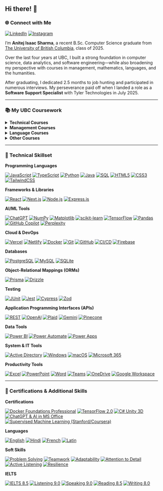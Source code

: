 ## Hi there! 👋

### 🌐 Connect with Me

[![LinkedIn](https://img.shields.io/badge/LinkedIn-0A66C2?style=for-the-badge&logo=linkedin&logoColor=white)](https://www.linkedin.com/in/aisaaxs/)
[![Instagram](https://img.shields.io/badge/Instagram-E4405F?style=for-the-badge&logo=instagram&logoColor=white)](https://www.instagram.com/aisaaxs/)

I’m **Anitej Isaac Sharma**, a recent B.Sc. Computer Science graduate from [The University of British Columbia](https://www.ubc.ca/), class of 2025.

Over the last four years at UBC, I built a strong foundation in computer science, data analytics, and software engineering—while also broadening my perspective with courses in management, mathematics, languages, and the humanities.

After graduating, I dedicated 2.5 months to job hunting and participated in numerous interviews. My perseverance paid off when I landed a role as a **Software Support Specialist** with Tyler Technologies in July 2025.

---

### 📚 My UBC Coursework

<details>
  <summary><strong>Technical Courses</strong></summary>

- Data 101: Making Predictions with Data  
- COSC 111: Introduction to Programming I  
- COSC 121: Introduction to Programming II  
- COSC 122: Computer Fluency  
- COSC 123: Computer Creativity  
- COSC 211: Machine Architecture  
- COSC 221: Introduction to Discrete Structures  
- COSC 222: Data Structures & Algorithms  
- DATA 301: Introduction to Data Analytics  
- COSC 304: Introduction to Databases  
- COSC 310: Software Engineering  
- DATA 311: Machine Learning  
- COSC 320: Analysis of Algorithms  
- COSC 322: Introduction to Artificial Intelligence  
- COSC 328: Introduction to Networks  
- COSC 341: Human Computer Interaction  
- COSC 344: Image Processing and Applications  
- COSC 407: Introduction to Parallel Computing  
- DATA 407: Sampling and Design  
- COSC 499: Capstone Software Engineering Project  
</details>

<details>
  <summary><strong>Management Courses</strong></summary>

- MGMT 100: Introduction to Business  
- MGMT 110: Introduction to Management Thought and Social Responsibility  
- COSC 305: Project Management  
</details>

<details>
  <summary><strong>Language Courses</strong></summary>

- FREN 101: Elementary French I  
- LATN 300: Intensive Introduction to Latin  
</details>

<details>
  <summary><strong>Other Courses</strong></summary>

- MATH 100: Differential Calculus  
- MATH 101: Integral Calculus  
- MATH 200: Calculus III (Multi-Variable Calculus)  
- MATH 221: Matrix Algebra  
- STAT 230: Introductory Statistics  
- HINT 110: Applied Research in Health  
- CORH 203: Communication in the Sciences  
- ENGL 153: Readings in Narrative  
- ENGL 239: The Bible in English Literature  
- PHIL 331: Computer Ethics  
</details>

---

### 🧰 Technical Skillset

**Programming Languages**

[![JavaScript](https://img.shields.io/badge/JavaScript-F7DF1E?style=for-the-badge&logo=javascript&logoColor=black)]()
[![TypeScript](https://img.shields.io/badge/TypeScript-3178C6?style=for-the-badge&logo=typescript&logoColor=white)]()
[![Python](https://img.shields.io/badge/Python-3776AB?style=for-the-badge&logo=python&logoColor=white)]()
[![Java](https://img.shields.io/badge/Java-007396?style=for-the-badge&logo=java&logoColor=white)]()
[![SQL](https://img.shields.io/badge/SQL-4479A1?style=for-the-badge&logo=sqlite&logoColor=white)]()
[![HTML5](https://img.shields.io/badge/HTML5-E34F26?style=for-the-badge&logo=html5&logoColor=white)]()
[![CSS3](https://img.shields.io/badge/CSS3-1572B6?style=for-the-badge&logo=css3&logoColor=white)]()
[![TailwindCSS](https://img.shields.io/badge/TailwindCSS-38B2AC?style=for-the-badge&logo=tailwind-css&logoColor=white)]()

**Frameworks & Libraries**

[![React](https://img.shields.io/badge/React-20232A?style=for-the-badge&logo=react&logoColor=61DAFB)]()
[![Next.js](https://img.shields.io/badge/Next.js-000?style=for-the-badge&logo=next.js&logoColor=white)]()
[![Node.js](https://img.shields.io/badge/Node.js-339933?style=for-the-badge&logo=nodedotjs&logoColor=white)]()
[![Express.js](https://img.shields.io/badge/Express.js-000000?style=for-the-badge&logo=express&logoColor=white)]()

**AI/ML Tools**

[![ChatGPT](https://img.shields.io/badge/ChatGPT-25C2A0?style=for-the-badge&logo=openai&logoColor=white)]()
[![NumPy](https://img.shields.io/badge/NumPy-013243?style=for-the-badge&logo=numpy&logoColor=white)]()
[![Matplotlib](https://img.shields.io/badge/Matplotlib-11557C?style=for-the-badge&logo=matplotlib&logoColor=white)]()
[![scikit-learn](https://img.shields.io/badge/scikit--learn-F7931E?style=for-the-badge&logo=scikit-learn&logoColor=white)]()
[![TensorFlow](https://img.shields.io/badge/TensorFlow-FF6F00?style=for-the-badge&logo=tensorflow&logoColor=white)]()
[![Pandas](https://img.shields.io/badge/Pandas-150458?style=for-the-badge&logo=pandas&logoColor=white)]()
[![GitHub Copilot](https://img.shields.io/badge/Copilot-1DBF73?style=for-the-badge&logo=github&logoColor=white)]()
[![Perplexity](https://img.shields.io/badge/Perplexity-1e40af?style=for-the-badge&logo=perplexity&logoColor=white)]()

**Cloud & DevOps**

[![Vercel](https://img.shields.io/badge/Vercel-000000?style=for-the-badge&logo=vercel&logoColor=white)]()
[![Netlify](https://img.shields.io/badge/Netlify-00C7B7?style=for-the-badge&logo=netlify&logoColor=white)]()
[![Docker](https://img.shields.io/badge/Docker-2496ED?style=for-the-badge&logo=docker&logoColor=white)]()
[![Git](https://img.shields.io/badge/Git-F05032?style=for-the-badge&logo=git&logoColor=white)]()
[![GitHub](https://img.shields.io/badge/GitHub-181717?style=for-the-badge&logo=github&logoColor=white)]()
[![CI/CD](https://img.shields.io/badge/CI/CD-3B82F6?style=for-the-badge&logo=githubactions&logoColor=white)]()
[![Firebase](https://img.shields.io/badge/Firebase-FFCA28?style=for-the-badge&logo=firebase&logoColor=black)]()

**Databases**

[![PostgreSQL](https://img.shields.io/badge/PostgreSQL-336791?style=for-the-badge&logo=postgresql&logoColor=white)]()
[![MySQL](https://img.shields.io/badge/MySQL-4479A1?style=for-the-badge&logo=mysql&logoColor=white)]()
[![SQLite](https://img.shields.io/badge/SQLite-003B57?style=for-the-badge&logo=sqlite&logoColor=white)]()

**Object-Relational Mappings (ORMs)**

[![Prisma](https://img.shields.io/badge/Prisma-2D3748?style=for-the-badge&logo=prisma&logoColor=white)]()
[![Drizzle](https://img.shields.io/badge/Drizzle-0A7EA4?style=for-the-badge)]()

**Testing**

[![JUnit](https://img.shields.io/badge/JUnit-25A162?style=for-the-badge&logo=junit5&logoColor=white)]()
[![Jest](https://img.shields.io/badge/Jest-C21325?style=for-the-badge&logo=jest&logoColor=white)]()
[![Cypress](https://img.shields.io/badge/Cypress-17202C?style=for-the-badge&logo=cypress&logoColor=white)]()
[![Zod](https://img.shields.io/badge/Zod-47C9E5?style=for-the-badge)]()

**Application Programming Interfaces (APIs)**

[![REST](https://img.shields.io/badge/REST-0052CC?style=for-the-badge)]()
[![OpenAI](https://img.shields.io/badge/OpenAI-412991?style=for-the-badge&logo=openai&logoColor=white)]()
[![Plaid](https://img.shields.io/badge/Plaid-222222?style=for-the-badge)]()
[![Gemini](https://img.shields.io/badge/Gemini-12100E?style=for-the-badge)]()
[![Pinecone](https://img.shields.io/badge/Pinecone-2C2C31?style=for-the-badge)]()

**Data Tools**

[![Power BI](https://img.shields.io/badge/Power%20BI-F2C811?style=for-the-badge&logo=powerbi&logoColor=black)]()
[![Power Automate](https://img.shields.io/badge/Power%20Automate-1976D2?style=for-the-badge&logo=powerautomate&logoColor=white)]()
[![Power Apps](https://img.shields.io/badge/Power%20Apps-742774?style=for-the-badge&logo=powerapps&logoColor=white)]()

**System & IT Tools**

[![Active Directory](https://img.shields.io/badge/Active%20Directory-0078D4?style=for-the-badge&logo=microsoft&logoColor=white)]()
[![Windows](https://img.shields.io/badge/Windows-0078D6?style=for-the-badge&logo=windows&logoColor=white)]()
[![macOS](https://img.shields.io/badge/macOS-000000?style=for-the-badge&logo=apple&logoColor=white)]()
[![Microsoft 365](https://img.shields.io/badge/Microsoft%20365-D83B01?style=for-the-badge&logo=microsoftoffice&logoColor=white)]()

**Productivity Tools**

[![Excel](https://img.shields.io/badge/Excel-217346?style=for-the-badge&logo=microsoft-excel&logoColor=white)]()
[![PowerPoint](https://img.shields.io/badge/PowerPoint-B7472A?style=for-the-badge&logo=microsoft-powerpoint&logoColor=white)]()
[![Word](https://img.shields.io/badge/Word-2B579A?style=for-the-badge&logo=microsoft-word&logoColor=white)]()
[![Teams](https://img.shields.io/badge/Teams-6264A7?style=for-the-badge&logo=microsoftteams&logoColor=white)]()
[![OneDrive](https://img.shields.io/badge/OneDrive-0078D4?style=for-the-badge&logo=microsoftonedrive&logoColor=white)]()
[![Google Workspace](https://img.shields.io/badge/Google%20Workspace-4285F4?style=for-the-badge&logo=googleworkspace&logoColor=white)]()

---

### 📝 Certifications & Additional Skills

**Certifications**

[![Docker Foundations Professional](https://img.shields.io/badge/Docker%20Foundations%20Professional-2496ED?style=for-the-badge&logo=docker&logoColor=white)]()
[![TensorFlow 2.0](https://img.shields.io/badge/TensorFlow%202.0%20Deep%20Learning-FF6F00?style=for-the-badge&logo=tensorflow&logoColor=white)]()
[![C# Unity 3D](https://img.shields.io/badge/C%23%20Unity%203D-222C37?style=for-the-badge&logo=unity&logoColor=white)]()
[![ChatGPT & AI in MS Office](https://img.shields.io/badge/AI%20in%20MS%20Office-25C2A0?style=for-the-badge&logo=openai&logoColor=white)]()
[![Supervised Machine Learning (Stanford/Coursera)](https://img.shields.io/badge/Supervised%20Machine%20Learning-Stanford%2FCoursera-13AA52?style=for-the-badge&logo=coursera&logoColor=white)]()

**Languages**

[![English](https://img.shields.io/badge/English-Fluent-1E90FF?style=for-the-badge)]()
[![Hindi](https://img.shields.io/badge/Hindi-Native-FF9933?style=for-the-badge)]()
[![French](https://img.shields.io/badge/French-Elementary-0055A4?style=for-the-badge)]()
[![Latin](https://img.shields.io/badge/Latin-Elementary-FFD700?style=for-the-badge)]()

**Soft Skills**

[![Problem Solving](https://img.shields.io/badge/Problem%20Solving-00C853?style=for-the-badge&logo=target&logoColor=white)]()
[![Teamwork](https://img.shields.io/badge/Teamwork-2E8B57?style=for-the-badge&logo=teamspeak&logoColor=white)]()
[![Adaptability](https://img.shields.io/badge/Adaptability-7B1FA2?style=for-the-badge)]()
[![Attention to Detail](https://img.shields.io/badge/Attention%20to%20Detail-008B8B?style=for-the-badge)]()
[![Active Listening](https://img.shields.io/badge/Active%20Listening-1976D2?style=for-the-badge)]()
[![Resilience](https://img.shields.io/badge/Resilience-FF7043?style=for-the-badge)]()

**IELTS**

[![IELTS 8.5](https://img.shields.io/badge/IELTS%20Overall-8.5-1E90FF?style=for-the-badge)]()
[![Listening 9.0](https://img.shields.io/badge/Listening-9.0-4CAF50?style=for-the-badge)]()
[![Speaking 9.0](https://img.shields.io/badge/Speaking-9.0-2196F3?style=for-the-badge)]()
[![Reading 8.5](https://img.shields.io/badge/Reading-8.5-FFC107?style=for-the-badge)]()
[![Writing 8.0](https://img.shields.io/badge/Writing-8.0-9E9E9E?style=for-the-badge)]()
